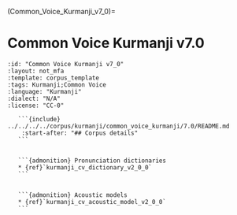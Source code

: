 
(Common_Voice_Kurmanji_v7_0)=
# Common Voice Kurmanji v7.0

``````{corpus} Common Voice Kurmanji v7.0
:id: "Common Voice Kurmanji v7_0"
:layout: not_mfa
:template: corpus_template
:tags: Kurmanji;Common Voice
:language: "Kurmanji"
:dialect: "N/A"
:license: "CC-0"

   ```{include} ../../../../corpus/kurmanji/common_voice_kurmanji/7.0/README.md
    :start-after: "## Corpus details"
   ```


   ```{admonition} Pronunciation dictionaries
   * {ref}`kurmanji_cv_dictionary_v2_0_0`
   ```


   ```{admonition} Acoustic models
   * {ref}`kurmanji_cv_acoustic_model_v2_0_0`
   ```
``````
